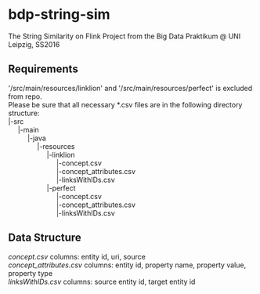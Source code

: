 # bdp-string-sim
The String Similarity on Flink Project from the Big Data Praktikum @ UNI Leipzig, SS2016
## Requirements
'/src/main/resources/linklion' and '/src/main/resources/perfect' is excluded from repo.  
Please be sure that all necessary *.csv files are in the following directory structure:  
|-src  
&nbsp;&nbsp;&nbsp;&nbsp;  |-main  
&nbsp;&nbsp;&nbsp;&nbsp; &nbsp;&nbsp;&nbsp;&nbsp;    |-java  
&nbsp;&nbsp;&nbsp;&nbsp; &nbsp;&nbsp;&nbsp;&nbsp; &nbsp;&nbsp;&nbsp;&nbsp;  |-resources  
&nbsp;&nbsp;&nbsp;&nbsp; &nbsp;&nbsp;&nbsp;&nbsp; &nbsp;&nbsp;&nbsp;&nbsp; &nbsp;&nbsp;&nbsp;&nbsp;    |-linklion  
&nbsp;&nbsp;&nbsp;&nbsp; &nbsp;&nbsp;&nbsp;&nbsp; &nbsp;&nbsp;&nbsp;&nbsp; &nbsp;&nbsp;&nbsp;&nbsp; &nbsp;&nbsp;&nbsp;&nbsp;       |-concept.csv  
&nbsp;&nbsp;&nbsp;&nbsp; &nbsp;&nbsp;&nbsp;&nbsp; &nbsp;&nbsp;&nbsp;&nbsp; &nbsp;&nbsp;&nbsp;&nbsp; &nbsp;&nbsp;&nbsp;&nbsp;      |-concept_attributes.csv  
&nbsp;&nbsp;&nbsp;&nbsp; &nbsp;&nbsp;&nbsp;&nbsp; &nbsp;&nbsp;&nbsp;&nbsp; &nbsp;&nbsp;&nbsp;&nbsp; &nbsp;&nbsp;&nbsp;&nbsp;     |-linksWithIDs.csv  
&nbsp;&nbsp;&nbsp;&nbsp; &nbsp;&nbsp;&nbsp;&nbsp; &nbsp;&nbsp;&nbsp;&nbsp; &nbsp;&nbsp;&nbsp;&nbsp;    |-perfect  
&nbsp;&nbsp;&nbsp;&nbsp; &nbsp;&nbsp;&nbsp;&nbsp; &nbsp;&nbsp;&nbsp;&nbsp; &nbsp;&nbsp;&nbsp;&nbsp; &nbsp;&nbsp;&nbsp;&nbsp;       |-concept.csv  
&nbsp;&nbsp;&nbsp;&nbsp; &nbsp;&nbsp;&nbsp;&nbsp; &nbsp;&nbsp;&nbsp;&nbsp; &nbsp;&nbsp;&nbsp;&nbsp; &nbsp;&nbsp;&nbsp;&nbsp;       |-concept_attributes.csv  
&nbsp;&nbsp;&nbsp;&nbsp; &nbsp;&nbsp;&nbsp;&nbsp; &nbsp;&nbsp;&nbsp;&nbsp; &nbsp;&nbsp;&nbsp;&nbsp; &nbsp;&nbsp;&nbsp;&nbsp;       |-linksWithIDs.csv  

## Data Structure
*concept.csv* columns: entity id, uri, source  
*concept_attributes.csv* columns: entity id, property name, property value, property type  
*linksWithIDs.csv* columns: source entity id, target entity id  
